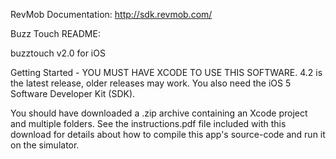 RevMob Documentation: http://sdk.revmob.com/

Buzz Touch README:

buzztouch v2.0 for iOS

Getting Started - YOU MUST HAVE XCODE TO USE THIS SOFTWARE. 4.2 is the latest release, older
releases may work. You also need the iOS 5 Software Developer Kit (SDK).

You should have downloaded a .zip archive containing an Xcode project and multiple folders.
See the instructions.pdf file included with this download for details about how to compile
this app's source-code and run it on the simulator.


